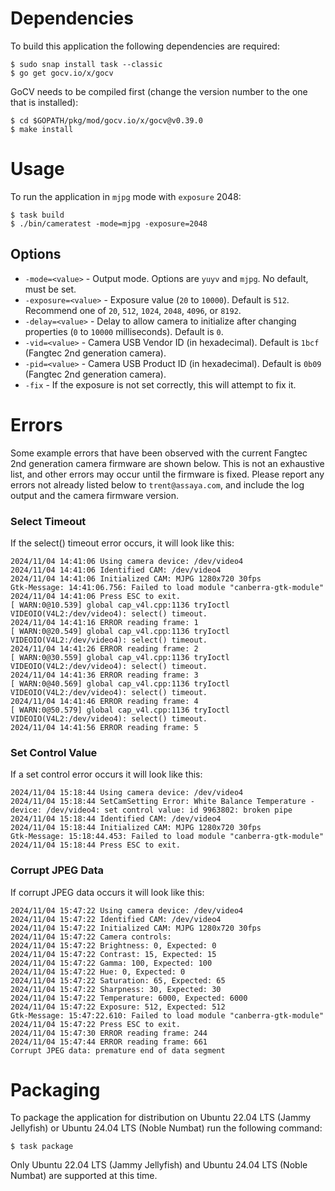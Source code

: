 # Dependencies

To build this application the following dependencies are required:

```shell
$ sudo snap install task --classic
$ go get gocv.io/x/gocv
```

GoCV needs to be compiled first (change the version number to the one that is installed):

```shell
$ cd $GOPATH/pkg/mod/gocv.io/x/gocv@v0.39.0
$ make install
```

# Usage

To run the application in `mjpg` mode with `exposure` 2048:

```shell
$ task build
$ ./bin/cameratest -mode=mjpg -exposure=2048
```

## Options
* `-mode=<value>` - Output mode. Options are `yuyv` and `mjpg`. No default, must be set.
* `-exposure=<value>` - Exposure value (`20` to `10000`). Default is `512`. Recommend one of `20`, `512`, `1024`, `2048`, `4096`, or `8192`.
* `-delay=<value>` - Delay to allow camera to initialize after changing properties (`0` to `10000` milliseconds). Default is `0`.
* `-vid=<value>` - Camera USB Vendor ID (in hexadecimal). Default is `1bcf` (Fangtec 2nd generation camera).
* `-pid=<value>` - Camera USB Product ID (in hexadecimal). Default is `0b09` (Fangtec 2nd generation camera).
* `-fix` - If the exposure is not set correctly, this will attempt to fix it.

# Errors

Some example errors that have been observed with the current Fangtec 2nd generation camera firmware are shown below.
This is not an exhaustive list, and other errors may occur until the firmware is fixed. Please report any errors not
already listed below to `trent@assaya.com`, and include the log output and the camera firmware version.

### Select Timeout

If the select() timeout error occurs, it will look like this:

```text
2024/11/04 14:41:06 Using camera device: /dev/video4
2024/11/04 14:41:06 Identified CAM: /dev/video4
2024/11/04 14:41:06 Initialized CAM: MJPG 1280x720 30fps
Gtk-Message: 14:41:06.756: Failed to load module "canberra-gtk-module"
2024/11/04 14:41:06 Press ESC to exit.
[ WARN:0@10.539] global cap_v4l.cpp:1136 tryIoctl VIDEOIO(V4L2:/dev/video4): select() timeout.
2024/11/04 14:41:16 ERROR reading frame: 1
[ WARN:0@20.549] global cap_v4l.cpp:1136 tryIoctl VIDEOIO(V4L2:/dev/video4): select() timeout.
2024/11/04 14:41:26 ERROR reading frame: 2
[ WARN:0@30.559] global cap_v4l.cpp:1136 tryIoctl VIDEOIO(V4L2:/dev/video4): select() timeout.
2024/11/04 14:41:36 ERROR reading frame: 3
[ WARN:0@40.569] global cap_v4l.cpp:1136 tryIoctl VIDEOIO(V4L2:/dev/video4): select() timeout.
2024/11/04 14:41:46 ERROR reading frame: 4
[ WARN:0@50.579] global cap_v4l.cpp:1136 tryIoctl VIDEOIO(V4L2:/dev/video4): select() timeout.
2024/11/04 14:41:56 ERROR reading frame: 5
```

### Set Control Value

If a set control error occurs it will look like this:

```text
2024/11/04 15:18:44 Using camera device: /dev/video4
2024/11/04 15:18:44 SetCamSetting Error: White Balance Temperature - device: /dev/video4: set control value: id 9963802: broken pipe
2024/11/04 15:18:44 Identified CAM: /dev/video4
2024/11/04 15:18:44 Initialized CAM: MJPG 1280x720 30fps
Gtk-Message: 15:18:44.453: Failed to load module "canberra-gtk-module"
2024/11/04 15:18:44 Press ESC to exit.
```

### Corrupt JPEG Data

If corrupt JPEG data occurs it will look like this:

```text
2024/11/04 15:47:22 Using camera device: /dev/video4
2024/11/04 15:47:22 Identified CAM: /dev/video4
2024/11/04 15:47:22 Initialized CAM: MJPG 1280x720 30fps
2024/11/04 15:47:22 Camera controls:
2024/11/04 15:47:22 Brightness: 0, Expected: 0
2024/11/04 15:47:22 Contrast: 15, Expected: 15
2024/11/04 15:47:22 Gamma: 100, Expected: 100
2024/11/04 15:47:22 Hue: 0, Expected: 0
2024/11/04 15:47:22 Saturation: 65, Expected: 65
2024/11/04 15:47:22 Sharpness: 30, Expected: 30
2024/11/04 15:47:22 Temperature: 6000, Expected: 6000
2024/11/04 15:47:22 Exposure: 512, Expected: 512
Gtk-Message: 15:47:22.610: Failed to load module "canberra-gtk-module"
2024/11/04 15:47:22 Press ESC to exit.
2024/11/04 15:47:30 ERROR reading frame: 244
2024/11/04 15:47:44 ERROR reading frame: 661
Corrupt JPEG data: premature end of data segment
```

# Packaging

To package the application for distribution on Ubuntu 22.04 LTS (Jammy Jellyfish) or Ubuntu 24.04 LTS (Noble Numbat)
run the following command:

```shell
$ task package
```

Only Ubuntu 22.04 LTS (Jammy Jellyfish) and Ubuntu 24.04 LTS (Noble Numbat) are supported at this time.